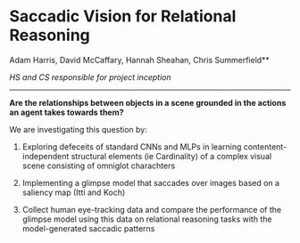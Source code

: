 Saccadic Vision for Relational Reasoning
===

Adam Harris, David McCaffary, Hannah Sheahan, Chris Summerfield**

_HS and CS responsible for project inception_

---

**Are the relationships between objects in a scene grounded in the actions an agent takes towards them?**

We are investigating this question by:

1) Exploring defeceits of standard CNNs and MLPs in learning contentent-independent structural elements (ie Cardinality) of a complex visual scene consisting of omniglot charachters 

2) Implementing a glimpse model that saccades over images based on a saliency map (Itti and Koch)

3) Collect human eye-tracking data and compare the performance of the glimpse model using this data on relational reasoning tasks with the model-generated saccadic patterns
